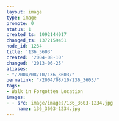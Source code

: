 ```yaml
---
layout: image
type: image
promote: 0
status: 1
created_ts: 1092144017
changed_ts: 1372159451
node_id: 1234
title: '136_3603'
created: '2004-08-10'
changed: '2013-06-25'
aliases:
- "/2004/08/10/136_3603/"
permalink: "/2004/08/10/136_3603/"
tags:
- Walk in Forgotten Location
images:
- - src: image/images/136_3603-1234.jpg
    name: 136_3603-1234.jpg
---
```


